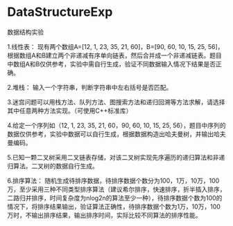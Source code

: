 # DataStructureExp
数据结构实验

1.线性表：
现有两个数组A=[12, 1, 23, 35, 21, 60]，B=[90, 60, 10, 15, 25, 56]，根据数组A和B建立两个非递减有序单向链表，然后合并成一个非递减链表。题目中数组A和B仅供参考，实验中需自行生成，验证不同数据输入情况下结果是否正确。

2.堆栈：
输入一个字符串，判断字符串中左右括号是否匹配。

3.迷宫问题可以用栈方法、队列方法、图搜索方法和递归回溯等方法求解，请选择其中任意两种方法实现。（可使用C++标准库）

4.给定一个序列如（12, 1, 23, 35, 21, 60，90, 60, 10, 15, 25, 56），题目中序列的数据仅供参考，实验中数据可以自行生成，根据数据构造出哈夫曼树，并输出哈夫曼编码。

5.已知一颗二叉树采用二叉链表存储，对该二叉树实现先序遍历的递归算法和非递归算法。二叉树的数据自行生成。

6.排序算法：
随机生成待排序数据，待排序数据个数分为100，1万，10万，100万，至少采用三种不同类型排序算法（建议希尔排序，快速排序，折半插入排序，二路归并排序，时间复杂度为nlog2n的算法至少一种），待排序数据个数为100的情况下，将排序结果输出，验证算法正确性，待排序数据个数为1万，10万，100万时，不输出排序结果，输出排序时间，实际比较不同算法的排序性能。
